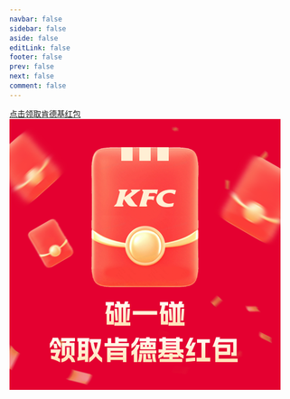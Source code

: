 ```yaml
---
navbar: false
sidebar: false
aside: false
editLink: false
footer: false
prev: false
next: false
comment: false
---
```


[点击领取肯德基红包](kfcapplinkurl://menu?action={"url":"kfcapplinkurl://t1/kfc-ordering-preorder/default"})
[![](../images/banner_kfc_2.jpg)](kfcapplinkurl://menu?action={"url":"kfcapplinkurl://t1/kfc-ordering-preorder/default"})